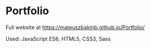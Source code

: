 # Portfolio

Full website at https://mateuszbakmb.github.io/Portfolio/

Used: JavaScript ES6, HTML5, CSS3, Sass
